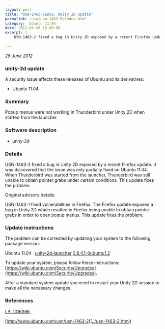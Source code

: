 ```yaml
---
layout: post
title: "USN-1463-5&#58; Unity 2D update"
permalink: /usn/usn-1463-5/index.html
category:  Ubuntu 11.04
date: 2012-06-26 12:00:00
excerpt: |
    USN-1463-2 fixed a bug in Unity 2D exposed by a recent Firefox update. It was discovered that the issue was only partially fixed on Ubuntu 11.04. When Thunderbird was started from the launcher, Thunderbird was still unable to obtain pointer grabs under certain conditions. This update fixes the problem.
    
--- 
```

 
 

*26 June 2012*

### unity-2d update

A security issue affects these releases of Ubuntu and its derivatives:

* Ubuntu 11.04

### Summary

Popup menus were not working in Thunderbird under Unity 2D when started from the launcher.

### Software description

* unity-2d 

### Details

USN-1463-2 fixed a bug in Unity 2D exposed by a recent Firefox update. It was discovered that the issue was only partially fixed on Ubuntu 11.04. When Thunderbird was started from the launcher, Thunderbird was still unable to obtain pointer grabs under certain conditions. This update fixes the problem.

Original advisory details:

 USN-1463-1 fixed vulnerabilities in Firefox. The Firefox update exposed a bug in Unity 2D which resulted in Firefox being unable to obtain pointer grabs in order to open popup menus. This update fixes the problem. 

### Update instructions

The problem can be corrected by updating your system to the following package version:

Ubuntu 11.04
 : [unity-2d-launcher](https://launchpad.net/ubuntu/+source/unity-2d) <span> [3.8.4.1-0ubuntu1.2](https://launchpad.net/ubuntu/+source/unity-2d/3.8.4.1-0ubuntu1.2) </span> 

To update your system, please follow these instructions: [https://wiki.ubuntu.com/Security/Upgrades](https://wiki.ubuntu.com/Security/Upgrades).

After a standard system update you need to restart your Unity 2D session to make all the necessary changes. 

### References

 
 [LP: 1016386](https://launchpad.net/bugs/1016386), 

 [http://www.ubuntu.com/usn/usn-1463-2](../usn-1463-2.html)
 


